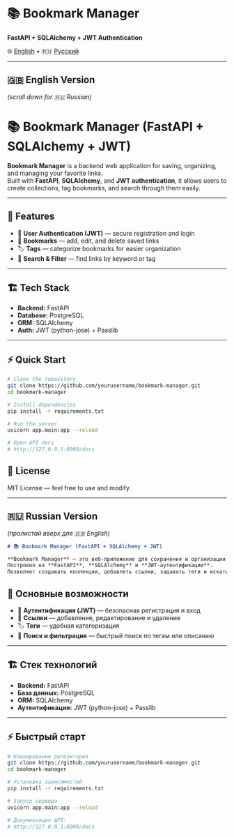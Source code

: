 <p align="center">

# 📚 Bookmark Manager  
**FastAPI + SQLAlchemy + JWT Authentication**

🌐 [English](#english-version) • 🇷🇺 [Русский](#russian-version)

</p>

---

## 🇬🇧 English Version

*(scroll down for 🇷🇺 Russian)*

# 📚 Bookmark Manager (FastAPI + SQLAlchemy + JWT)

**Bookmark Manager** is a backend web application for saving, organizing, and managing your favorite links.  
Built with **FastAPI**, **SQLAlchemy**, and **JWT authentication**, it allows users to create collections, tag bookmarks, and search through them easily.

---

## 🚀 Features

- 🔐 **User Authentication (JWT)** — secure registration and login   
- 🔗 **Bookmarks** — add, edit, and delete saved links  
- 🏷️ **Tags** — categorize bookmarks for easier organization  
- 🔎 **Search & Filter** — find links by keyword or tag

---

## 🏗️ Tech Stack

- **Backend:** FastAPI  
- **Database:** PostgreSQL
- **ORM:** SQLAlchemy
- **Auth:** JWT (python-jose) + Passlib

---

## ⚡ Quick Start

```bash
# Clone the repository
git clone https://github.com/yourusername/bookmark-manager.git
cd bookmark-manager
```

```bash
# Install dependencies
pip install -r requirements.txt
```

```bash
# Run the server
uvicorn app.main:app --reload
```

```bash
# Open API docs
# http://127.0.0.1:8000/docs
```

## 📄 License
MIT License — feel free to use and modify.

---

## 🇷🇺 Russian Version

*(пролистай вверх для 🇬🇧 English)*

```markdown
# 📚 Bookmark Manager (FastAPI + SQLAlchemy + JWT)

**Bookmark Manager** — это веб-приложение для сохранения и организации ссылок.  
Построено на **FastAPI**, **SQLAlchemy** и **JWT-аутентификации**.  
Позволяет создавать коллекции, добавлять ссылки, задавать теги и искать их по различным критериям.
```

## 🚀 Основные возможности

- 🔐 **Аутентификация (JWT)** — безопасная регистрация и вход  
- 🔗 **Ссылки** — добавление, редактирование и удаление  
- 🏷️ **Теги** — удобная категоризация  
- 🔎 **Поиск и фильтрация** — быстрый поиск по тегам или описанию

---

## 🏗️ Стек технологий

- **Backend:** FastAPI  
- **База данных:** PostgreSQL
- **ORM:** SQLAlchemy
- **Аутентификация:** JWT (python-jose) + Passlib 

---

## ⚡ Быстрый старт

```bash
# Клонирование репозитория
git clone https://github.com/yourusername/bookmark-manager.git
cd bookmark-manager
```

```bash
# Установка зависимостей
pip install -r requirements.txt
```

```bash
# Запуск сервера
uvicorn app.main:app --reload
```

```bash
# Документация API:
# http://127.0.0.1:8000/docs
```